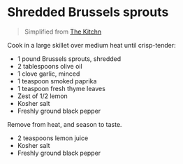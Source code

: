 Shredded Brussels sprouts
=========================

> Simplified from [The Kitchn](http://www.thekitchn.com/recipe-smoky-lemony-sauted-shredded-brussels-sprouts-recipes-from-the-kitchn-196909)

Cook in a large skillet over medium heat until crisp-tender:

- 1 pound Brussels sprouts, shredded
- 2 tablespoons olive oil
- 1 clove garlic, minced
- 1 teaspoon smoked paprika
- 1 teaspoon fresh thyme leaves
- Zest of 1/2 lemon
- Kosher salt
- Freshly ground black pepper

Remove from heat, and season to taste.

- 2 teaspoons lemon juice
- Kosher salt
- Freshly ground black pepper
